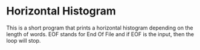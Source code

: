 # Horizontal Histogram

This is a short program that prints a horizontal histogram depending on the length of words. EOF stands for End Of File and if EOF is the input, then the loop will stop.
